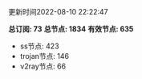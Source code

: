 更新时间2022-08-10 22:22:47

**总订阅: 73**
**总节点: 1834**
**有效节点: 635**
- ss节点: 423
- trojan节点: 146
- v2ray节点: 66
